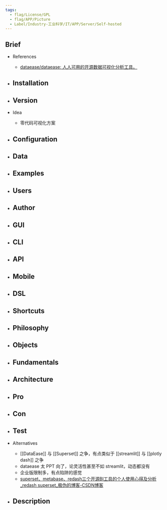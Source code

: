 ```yaml
---
tags:
  - flag/License/GPL
  - flag/APP/Picture
  - Label/Industry-工业科学/IT/APP/Server/Self-hosted
---
```


## Brief

- References
    - [dataease/dataease: 人人可用的开源数据可视化分析工具。](https://github.com/dataease/dataease)

- Installation
    - 

- Version
    - 

- Idea
    - 零代码可视化方案

- Configuration
    - 

- Data
    - 

- Examples
    - 

- Users
    - 

- Author
    - 

- GUI
    - 

- CLI
    - 

- API
    - 

- Mobile
    - 

- DSL
    - 

- Shortcuts
    - 

- Philosophy
    - 

- Objects
    - 

- Fundamentals
    - 

- Architecture
    - 

- Pro
    - 

- Con
    - 

- Test
    - 

- Alternatives
    - [[DataEase]] 与 [[Superset]] 之争，有点类似于 [[streamlit]] 与 [[plotly dash]] 之争
    - dataease 太 PPT 向了，论灵活性甚至不如 streamlit，动态都没有
    - 企业版限制多，有点陷阱的感觉
    - [superset、metabase、redash三个开源BI工具的个人使用心得及分析\_redash superset\_极伪的博客-CSDN博客](https://blog.csdn.net/weixin_42473019/article/details/105419781)

- Description
    - 
